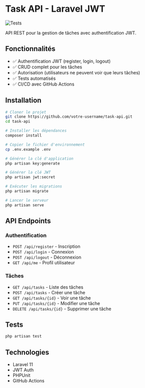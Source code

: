 # Task API - Laravel JWT

![Tests](https://github.com/votre-username/task-api/workflows/Tests/badge.svg)

API REST pour la gestion de tâches avec authentification JWT.

## Fonctionnalités

- ✅ Authentification JWT (register, login, logout)
- ✅ CRUD complet pour les tâches
- ✅ Autorisation (utilisateurs ne peuvent voir que leurs tâches)
- ✅ Tests automatisés
- ✅ CI/CD avec GitHub Actions

## Installation

```bash
# Cloner le projet
git clone https://github.com/votre-username/task-api.git
cd task-api

# Installer les dépendances
composer install

# Copier le fichier d'environnement
cp .env.example .env

# Générer la clé d'application
php artisan key:generate

# Générer la clé JWT
php artisan jwt:secret

# Exécuter les migrations
php artisan migrate

# Lancer le serveur
php artisan serve
```

## API Endpoints

### Authentification
- `POST /api/register` - Inscription
- `POST /api/login` - Connexion
- `POST /api/logout` - Déconnexion
- `GET /api/me` - Profil utilisateur

### Tâches
- `GET /api/tasks` - Liste des tâches
- `POST /api/tasks` - Créer une tâche
- `GET /api/tasks/{id}` - Voir une tâche
- `PUT /api/tasks/{id}` - Modifier une tâche
- `DELETE /api/tasks/{id}` - Supprimer une tâche

## Tests

```bash
php artisan test
```

## Technologies

- Laravel 11
- JWT Auth
- PHPUnit
- GitHub Actions